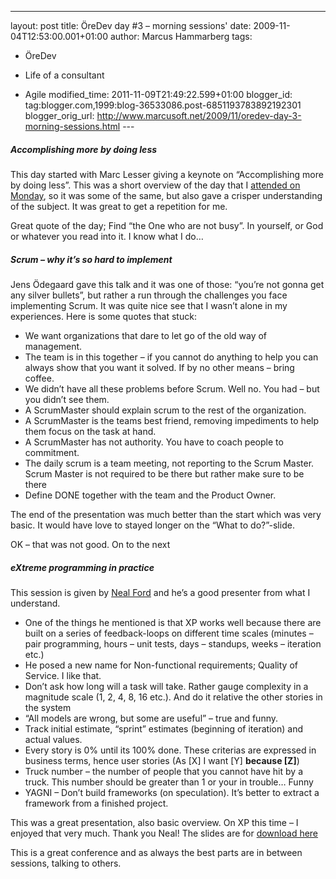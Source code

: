---
layout: post
title: ÖreDev day \#3 – morning sessions'
date: 2009-11-04T12:53:00.001+01:00
author: Marcus Hammarberg
tags:
  - ÖreDev
  - Life of a consultant

  - Agile
modified_time: 2011-11-09T21:49:22.599+01:00
blogger_id: tag:blogger.com,1999:blog-36533086.post-6851193783892192301
blogger_orig_url: http://www.marcusoft.net/2009/11/oredev-day-3-morning-sessions.html ---

##### Accomplishing more by doing less

This day started with Marc Lesser giving a keynote on “Accomplishing
more by doing less”. This was a short overview of the day that I <a
href="http://www.marcusoft.net/2009/11/oredev-day-1-accomplishing-more-by.html"
target="_blank">attended on Monday</a>, so it was some of the same, but
also gave a crisper understanding of the subject. It was great to get a
repetition for me.

Great quote of the day; Find “the One who are not busy”. In yourself, or
God or whatever you read into it. I know what I do…

##### Scrum – why it’s so hard to implement

Jens Ödegaard gave this talk and it was one of those: “you’re not gonna
get any silver bullets”, but rather a run through the challenges you
face implementing Scrum. It was quite nice see that I wasn’t alone in my
experiences. Here is some quotes that stuck:

-   We want organizations that dare to let go of the old way of
    management.
-   The team is in this together – if you cannot do anything to help you
    can always show that you want it solved. If by no other means –
    bring coffee.
-   We didn’t have all these problems before Scrum. Well no. You had –
    but you didn’t see them.
-   A ScrumMaster should explain scrum to the rest of the organization.
-   A ScrumMaster is the teams best friend, removing impediments to help
    them focus on the task at hand.
-   A ScrumMaster has not authority. You have to coach people to
    commitment.
-   The daily scrum is a team meeting, not reporting to the Scrum
    Master. Scrum Master is not required to be there but rather make
    sure to be there
-   Define DONE together with the team and the Product Owner.

The end of the presentation was much better than the start which was
very basic. It would have love to stayed longer on the “What to
do?”-slide.

OK – that was not good. On to the next

##### eXtreme programming in practice

This session is given by
<a href="http://www.nealford.com/" target="_blank">Neal Ford</a> and
he’s a good presenter from what I understand.

-   One of the things he mentioned is that XP works well because there
    are built on a series of feedback-loops on different time scales
    (minutes – pair programming, hours – unit tests, days – standups,
    weeks – iteration etc.)
-   He posed a new name for Non-functional requirements; Quality of
    Service. I like that.
-   Don’t ask how long will a task will take. Rather gauge complexity in
    a magnitude scale (1, 2, 4, 8, 16 etc.). And do it relative the
    other stories in the system
-   “All models are wrong, but some are useful” – true and funny.
-   Track initial estimate, “sprint” estimates (beginning of iteration)
    and actual values.
-   Every story is 0% until its 100% done. These criterias are expressed
    in business terms, hence user stories (As \[X\] I want \[Y\]
    **because \[Z\]**)
-   Truck number – the number of people that you cannot have hit by a
    truck. This number should be greater than 1 or your in trouble…
    Funny
-   YAGNI – Don’t build frameworks (on speculation). It’s better to
    extract a framework from a finished project.

This was a great presentation, also basic overview. On XP this time – I
enjoyed that very much. Thank you Neal! The slides are for
<a href="http://github.com/nealford" target="_blank">download here</a>

This is a great conference and as always the best parts are in between
sessions, talking to others.
